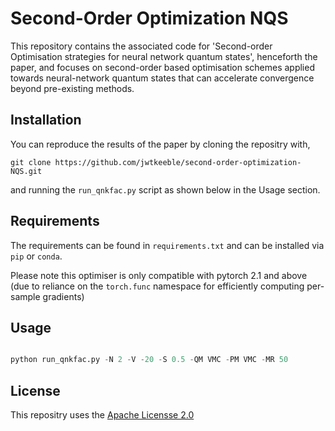 # Second-Order Optimization NQS

This repository contains the associated code for 'Second-order Optimisation strategies for neural network quantum states', henceforth the paper,
and focuses on second-order based optimisation schemes applied towards neural-network quantum states that can accelerate convergence beyond pre-existing methods.

## Installation

You can reproduce the results of the paper by cloning the repositry with,

`git clone https://github.com/jwtkeeble/second-order-optimization-NQS.git`

and running the `run_qnkfac.py` script as shown below in the Usage section.

## Requirements

The requirements can be found in `requirements.txt` and can be installed via `pip` or `conda`.

Please note this optimiser is only compatible with pytorch 2.1 and above (due to reliance on the `torch.func` namespace for efficiently computing per-sample gradients)

## Usage

```python

python run_qnkfac.py -N 2 -V -20 -S 0.5 -QM VMC -PM VMC -MR 50

```

## License 

This repositry uses the [Apache Licensse 2.0](https://choosealicense.com/licenses/apache-2.0/)